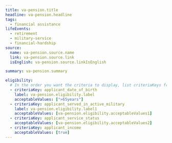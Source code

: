 ```yaml
---
title: va-pension.title
headline: va-pension.headline
tags:
  - financial assistance
lifeEvents:
  - retirement
  - military-service
  - financial-hardship
source:
  name: va-pension.source.name
  link: va-pension.source.link
  isEnglish: va-pension.source.linkIsEnglish

summary: va-pension.summary

eligibility:
  # In the order you want the criteria to display, list criteriaKeys from the csv here, each followed by a comma-separated list of which values indicate eligibility for that criteria. Wrap individual values in quotes if they have inner commas.
  - criteriaKey: applicant_date_of_birth
    label: va-pension.eligibility.label
    acceptableValues: [">65years"]
  - criteriaKey: applicant_served_in_active_military
    label: va-pension.eligibility.label1
    acceptableValues: [va-pension.eligibility.acceptableValues1]
  - criteriaKey: applicant_service_status
    acceptableValues: [va-pension.eligibility.acceptableValues2]
  - criteriaKey: applicant_income
    acceptableValues: [true]
---
```

